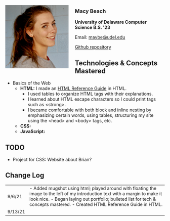 
<img src="mugshot.jpeg"
     alt="Macy Beach mugshot"
     style="float: left; margin-right: 20px; width:200px;" />

### Macy Beach

**University of Delaware Computer Science B.S. '23**

Email: <maybe@udel.edu>

[Github repository](https://github.com/maybeep/maybeep.github.io.git) 

## Technologies &amp; Concepts Mastered

- Basics of the Web
    - **HTML:** I made an [HTML Reference Guide](html_site.html) in HTML. 
        - I used tables to organize HTML tags with their explanations. 
        - I learned about HTML escape characters so I could print tags such as &lt;strong&gt;. 
        - I became comfortable with both block and inline nesting by emphasizing certain words, using tables, structuring my site using the &lt;head&gt; and &lt;body&gt; tags, etc.
    - **CSS:** 
    - **JavaScript:** 

## TODO
- Project for CSS: Website about Brian?

## Change Log

<table>
    <tr>
        <td> 9/6/21 </td>
        <td> - Added mugshot using html; played around with floating the image to the left of my introduction text with a margin to make it look nice. 
        - Began laying out portfolio; bulleted list for tech & concepts mastered. 
        - Created HTML Reference Guide in HTML. </td>
    <tr>
        <td> 9/13/21 </td>
        <td> </td>
</table>
